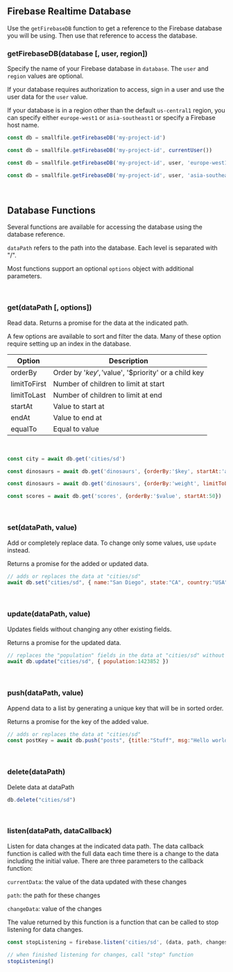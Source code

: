 ## Firebase Realtime Database
Use the `getFirebaseDB` function to get a reference to the Firebase database you will be using. Then use that reference to access the database.

### **getFirebaseDB(database [, user, region])**
Specify the name of your Firebase database in `database`. The `user` and `region` values are optional.

If your database requires authorization to access, sign in a user and use the user data for the `user` value.

If your database is in a region other than the default `us-central1` region, you can specify either `europe-west1` or `asia-southeast1` or specify a Firebase host name.


``` javascript
const db = smallfile.getFirebaseDB('my-project-id')

const db = smallfile.getFirebaseDB('my-project-id', currentUser())

const db = smallfile.getFirebaseDB('my-project-id', user, 'europe-west1')

const db = smallfile.getFirebaseDB('my-project-id', user, 'asia-southeast1.firebasedatabase.app')
```
<br/>

## Database Functions

Several functions are available for accessing the database using the database reference. 

`dataPath` refers to the path into the database. Each level is separated with "/".

Most functions support an optional `options` object with additional parameters.

<br/>

### **get(dataPath [, options])**
Read data. Returns a promise for the data at the indicated path.

A few options are available to sort and filter the data. Many of these option require setting up an index in the database.

Option | Description
------------ | -------------
orderBy	| Order by '$key', '$value', '$priority' or a child key
limitToFirst | Number of children to limit at start
limitToLast | Number of children to limit at end
startAt | Value to start at
endAt | Value to end at
equalTo | Equal to value

<br/>

``` javascript
const city = await db.get('cities/sd')

const dinosaurs = await db.get('dinosaurs', {orderBy:'$key', startAt:'a', endAt:'m'})

const dinosaurs = await db.get('dinosaurs', {orderBy:'weight', limitToLast:2})

const scores = await db.get('scores', {orderBy:'$value', startAt:50})
```
<br/>

### **set(dataPath, value)**
Add or completely replace data. To change only some values, use `update` instead.

Returns a promise for the added or updated data.  

``` javascript
// adds or replaces the data at "cities/sd"
await db.set("cities/sd", { name:"San Diego", state:"CA", country:"USA", population:1307402 })
```
<br/>

### **update(dataPath, value)**
Updates fields without changing any other existing fields.

Returns a promise for the updated data.  

``` javascript
// replaces the "population" fields in the data at "cities/sd" without overwriting any of the other fields
await db.update("cities/sd", { population:1423852 })
```
<br/>

### **push(dataPath, value)**
Append data to a list by generating a unique key that will be in sorted order. 

Returns a promise for the key of the added value.  

``` javascript
// adds or replaces the data at "cities/sd"
const postKey = await db.push("posts", {title:"Stuff", msg:"Hello world"})
```
<br/>

### **delete(dataPath)**
Delete data at dataPath
``` javascript
db.delete("cities/sd")
```
<br/>

### **listen(dataPath, dataCallback)**
Listen for data changes at the indicated data path. The data callback function is called with the full data each time there is a change to the data including the initial value. There are three parameters to the callback function: 

`currentData`: the value of the data updated with these changes

`path`: the path for these changes

`changeData`: value of the changes

The value returned by this function is a function that can be called to stop listening for data changes.

``` javascript
const stopListening = firebase.listen('cities/sd', (data, path, changes) => updateCity(data, path, changes), error => handleError(error))

// when finished listening for changes, call "stop" function
stopListening()
```
